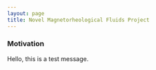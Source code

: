 ```yaml
---
layout: page
title: Novel Magnetorheological Fluids Project
--- 
```


### Motivation

Hello, this is a test message.
